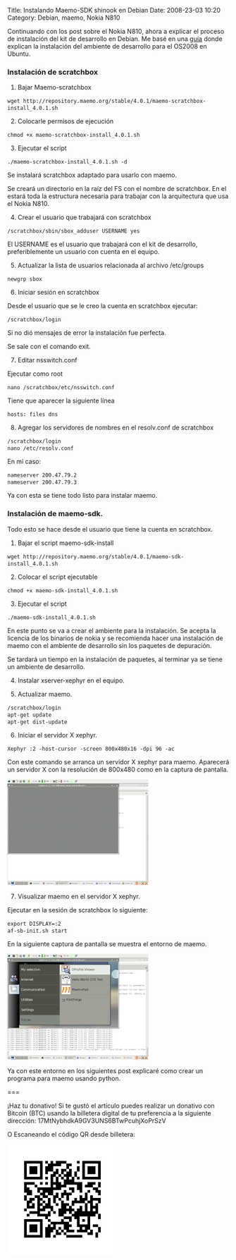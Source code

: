 Title: Instalando Maemo-SDK shinook en Debian
Date: 2008-23-03 10:20
Category: Debian, maemo, Nokia N810

Continuando con los post sobre el Nokia N810, ahora a explicar 
el proceso de instalación del kit de desarrollo en Debian.
Me basé en una [guía](http://linuxuk.blogspot.com/2008/01/installing-os2008-development.html) donde explican la instalación del ambiente 
de desarrollo para el OS2008 en Ubuntu.

### Instalación de scratchbox

1. Bajar Maemo-scratchbox
```
wget http://repository.maemo.org/stable/4.0.1/maemo-scratchbox-install_4.0.1.sh
```

2. Colocarle permisos de ejecución
```
chmod +x maemo-scratchbox-install_4.0.1.sh
```

3. Ejecutar el script
```
./maemo-scratchbox-install_4.0.1.sh -d
```

Se instalará scratchbox adaptado para usarlo con maemo.

Se creará un directorio en la raíz del FS con el nombre de scratchbox. En el 
estará toda la estructura necesaria para trabajar con la arquitectura que 
usa el Nokia N810.

4. Crear el usuario que trabajará con scratchbox
```
/scratchbox/sbin/sbox_adduser USERNAME yes
```

El USERNAME es el usuario que trabajará con el kit de desarrollo, preferiblemente 
un usuario con cuenta en el equipo.

5. Actualizar la lista de usuarios relacionada al archivo /etc/groups
```
newgrp sbox
```

6. Iniciar sesión en scratchbox

Desde el usuario que se le creo la cuenta en scratchbox ejecutar:
```
/scratchbox/login
```

Si no dió mensajes de error la instalación fue perfecta.

Se sale con el comando exit.

7. Editar nsswitch.conf

Ejecutar como root

```
nano /scratchbox/etc/nsswitch.conf
```

Tiene que aparecer la siguiente línea

```
hosts: files dns
```

8. Agregar los servidores de nombres en el resolv.conf de scratchbox
```
/scratchbox/login
nano /etc/resolv.conf
```

En mi caso:
```
nameserver 200.47.79.2
nameserver 200.47.79.3
```

Ya con esta se tiene todo listo para instalar maemo.

### Instalación de maemo-sdk.

Todo esto se hace desde el usuario que tiene la cuenta en scratchbox.

1. Bajar el script maemo-sdk-install
```
wget http://repository.maemo.org/stable/4.0.1/maemo-sdk-install_4.0.1.sh
```

2. Colocar el script ejecutable
```
chmod +x maemo-sdk-install_4.0.1.sh
```

3. Ejecutar el script
```
./maemo-sdk-install_4.0.1.sh
```

En este punto se va a crear el ambiente para la instalación. Se acepta la 
licencia de los binarios de nokia y se recomienda hacer una instalación de 
maemo con el ambiente de desarrollo sin los paquetes de depuración.

Se tardará un tiempo en la instalación de paquetes, al terminar ya se 
tiene un ambiente de desarrollo.

4. Instalar xserver-xephyr en el equipo.

5. Actualizar maemo.
```
/scratchbox/login
apt-get update
apt-get dist-update
```

6. Iniciar el servidor X xephyr.
```
Xephyr :2 -host-cursor -screen 800x480x16 -dpi 96 -ac
```

Con este comando se arranca un servidor X xephyr para maemo.
Aparecerá un servidor X con la resolución de 800x480 como en la captura de pantalla.

![Servidor X xephyr](./imagenes/xephyr.png)


7. Visualizar maemo en el servidor X xephyr.

Ejecutar en la sesión de scratchbox lo siguiente:
```
export DISPLAY=:2
af-sb-init.sh start
```

En la siguiente captura de pantalla se muestra el entorno de maemo.

![Servidor X xephyr](./imagenes/maemo.png)


Ya con este entorno en los siguientes post explicaré como crear un programa para maemo usando python.

===

¡Haz tu donativo!
Si te gustó el artículo puedes realizar un donativo con Bitcoin (BTC) 
usando la billetera digital de tu preferencia a la siguiente 
dirección: 17MtNybhdkA9GV3UNS6BTwPcuhjXoPrSzV

O Escaneando el código QR desde billetera:

![17MtNybhdkA9GV3UNS6BTwPcuhjXoPrSzV](./imagenes/17MtNybhdkA9GV3UNS6BTwPcuhjXoPrSzV.png)
